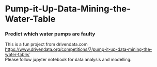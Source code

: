# Pump-it-Up-Data-Mining-the-Water-Table
### Predict which water pumps are faulty<br>
This is a fun project from drivendata.com https://www.drivendata.org/competitions/7/pump-it-up-data-mining-the-water-table/<br>
Please follow jupyter notebook for data analysis and modelling.<br>
